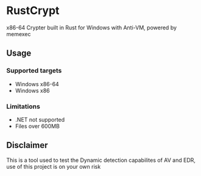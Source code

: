 # RustCrypt
x86-64 Crypter built in Rust for Windows with Anti-VM, powered by memexec

## Usage

### Supported targets
- Windows x86-64
- Windows x86

### Limitations
- .NET not supported
- Files over 600MB

## Disclaimer
This is a tool used to test the Dynamic detection capabilites of AV and EDR, use of this project is on your own risk
